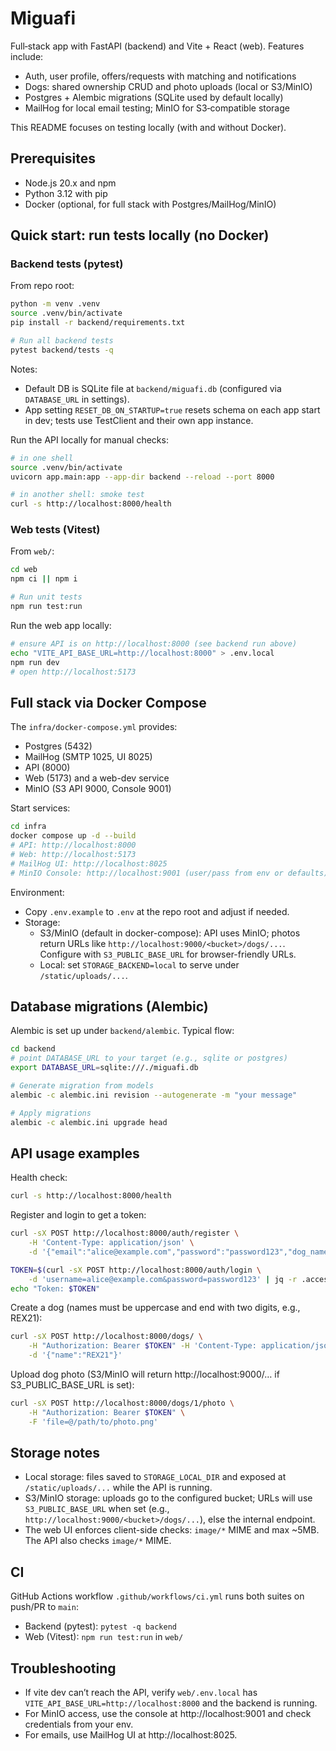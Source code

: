 # Miguafi

Full‑stack app with FastAPI (backend) and Vite + React (web). Features include:
- Auth, user profile, offers/requests with matching and notifications
- Dogs: shared ownership CRUD and photo uploads (local or S3/MinIO)
- Postgres + Alembic migrations (SQLite used by default locally)
- MailHog for local email testing; MinIO for S3‑compatible storage

This README focuses on testing locally (with and without Docker).

## Prerequisites

- Node.js 20.x and npm
- Python 3.12 with pip
- Docker (optional, for full stack with Postgres/MailHog/MinIO)

## Quick start: run tests locally (no Docker)

### Backend tests (pytest)

From repo root:

```bash
python -m venv .venv
source .venv/bin/activate
pip install -r backend/requirements.txt

# Run all backend tests
pytest backend/tests -q
```

Notes:
- Default DB is SQLite file at `backend/miguafi.db` (configured via `DATABASE_URL` in settings).
- App setting `RESET_DB_ON_STARTUP=true` resets schema on each app start in dev; tests use TestClient and their own app instance.

Run the API locally for manual checks:

```bash
# in one shell
source .venv/bin/activate
uvicorn app.main:app --app-dir backend --reload --port 8000

# in another shell: smoke test
curl -s http://localhost:8000/health
```

### Web tests (Vitest)

From `web/`:

```bash
cd web
npm ci || npm i

# Run unit tests
npm run test:run
```

Run the web app locally:

```bash
# ensure API is on http://localhost:8000 (see backend run above)
echo "VITE_API_BASE_URL=http://localhost:8000" > .env.local
npm run dev
# open http://localhost:5173
```

## Full stack via Docker Compose

The `infra/docker-compose.yml` provides:
- Postgres (5432)
- MailHog (SMTP 1025, UI 8025)
- API (8000)
- Web (5173) and a web-dev service
- MinIO (S3 API 9000, Console 9001)

Start services:

```bash
cd infra
docker compose up -d --build
# API: http://localhost:8000
# Web: http://localhost:5173
# MailHog UI: http://localhost:8025
# MinIO Console: http://localhost:9001 (user/pass from env or defaults)
```

Environment:
- Copy `.env.example` to `.env` at the repo root and adjust if needed.
- Storage:
	- S3/MinIO (default in docker-compose): API uses MinIO; photos return URLs like `http://localhost:9000/<bucket>/dogs/...`. Configure with `S3_PUBLIC_BASE_URL` for browser-friendly URLs.
	- Local: set `STORAGE_BACKEND=local` to serve under `/static/uploads/...`.

## Database migrations (Alembic)

Alembic is set up under `backend/alembic`. Typical flow:

```bash
cd backend
# point DATABASE_URL to your target (e.g., sqlite or postgres)
export DATABASE_URL=sqlite:///./miguafi.db

# Generate migration from models
alembic -c alembic.ini revision --autogenerate -m "your message"

# Apply migrations
alembic -c alembic.ini upgrade head
```

## API usage examples

Health check:

```bash
curl -s http://localhost:8000/health
```

Register and login to get a token:

```bash
curl -sX POST http://localhost:8000/auth/register \
	-H 'Content-Type: application/json' \
	-d '{"email":"alice@example.com","password":"password123","dog_name":"REX21"}'

TOKEN=$(curl -sX POST http://localhost:8000/auth/login \
	-d 'username=alice@example.com&password=password123' | jq -r .access_token)
echo "Token: $TOKEN"
```

Create a dog (names must be uppercase and end with two digits, e.g., REX21):

```bash
curl -sX POST http://localhost:8000/dogs/ \
	-H "Authorization: Bearer $TOKEN" -H 'Content-Type: application/json' \
	-d '{"name":"REX21"}'
```

Upload dog photo (S3/MinIO will return http://localhost:9000/… if S3_PUBLIC_BASE_URL is set):

```bash
curl -sX POST http://localhost:8000/dogs/1/photo \
	-H "Authorization: Bearer $TOKEN" \
	-F 'file=@/path/to/photo.png'
```

## Storage notes

- Local storage: files saved to `STORAGE_LOCAL_DIR` and exposed at `/static/uploads/...` while the API is running.
- S3/MinIO storage: uploads go to the configured bucket; URLs will use `S3_PUBLIC_BASE_URL` when set (e.g., `http://localhost:9000/<bucket>/dogs/...`), else the internal endpoint.
- The web UI enforces client-side checks: `image/*` MIME and max ~5MB. The API also checks `image/*` MIME.

## CI

GitHub Actions workflow `.github/workflows/ci.yml` runs both suites on push/PR to `main`:
- Backend (pytest): `pytest -q backend`
- Web (Vitest): `npm run test:run` in `web/`

## Troubleshooting

- If vite dev can’t reach the API, verify `web/.env.local` has `VITE_API_BASE_URL=http://localhost:8000` and the backend is running.
- For MinIO access, use the console at http://localhost:9001 and check credentials from your env.
- For emails, use MailHog UI at http://localhost:8025.
